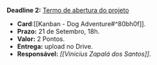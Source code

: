 

**Deadline 2:** [Termo de abertura do projeto](https://docs.google.com/document/d/1LTeKk7ZmWY5JIUyU15uwu--IU5g4M2y4J9ofVTGW2gc/edit?usp=drive_web&authuser=0)

- **Card**:[[Kanban - Dog Adventure#^80bh0f]].
- **Prazo:** 21 de Setembro, 18h.
- **Valor:** 2 Pontos.
- **Entrega:** upload no Drive.
- **Responsável:** _[[Vinicius Zapalá dos Santos]]_.

